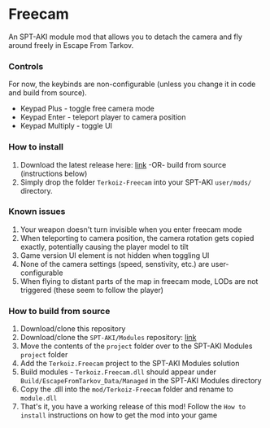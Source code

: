 # Freecam

An SPT-AKI module mod that allows you to detach the camera and fly around freely in Escape From Tarkov.

### Controls

For now, the keybinds are non-configurable (unless you change it in code and build from source).
- Keypad Plus - toggle free camera mode
- Keypad Enter - teleport player to camera position
- Keypad Multiply - toggle UI

### How to install

1. Download the latest release here: [link](https://dev.sp-tarkov.com/Terkoiz/Freecam/releases) -OR- build from source (instructions below)
2. Simply drop the folder `Terkoiz-Freecam` into your SPT-AKI `user/mods/` directory.

### Known issues

1. Your weapon doesn't turn invisible when you enter freecam mode
2. When teleporting to camera position, the camera rotation gets copied exactly, potentially causing the player model to tilt
3. Game version UI element is not hidden when toggling UI
4. None of the camera settings (speed, senstivity, etc.) are user-configurable
5. When flying to distant parts of the map in freecam mode, LODs are not triggered (these seem to follow the player)

### How to build from source

1. Download/clone this repository
2. Download/clone the `SPT-AKI/Modules` repository: [link](https://dev.sp-tarkov.com/SPT-AKI/Modules)
3. Move the contents of the `project` folder over to the SPT-AKI Modules `project` folder
4. Add the `Terkoiz.Freecam` project to the SPT-AKI Modules solution
5. Build modules - `Terkoiz.Freecam.dll` should appear under `Build/EscapeFromTarkov_Data/Managed` in the SPT-AKI Modules directory
6. Copy the .dll into the `mod/Terkoiz-Freecam` folder and rename to `module.dll`
7. That's it, you have a working release of this mod! Follow the `How to install` instructions on how to get the mod into your game